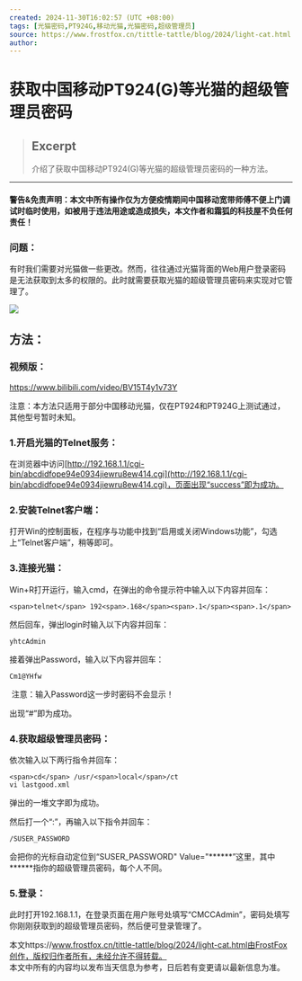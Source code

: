```yaml
---
created: 2024-11-30T16:02:57 (UTC +08:00)
tags: [光猫密码,PT924G,移动光猫,光猫密码,超级管理员]
source: https://www.frostfox.cn/tittle-tattle/blog/2024/light-cat.html
author: 
---
```


# 获取中国移动PT924(G)等光猫的超级管理员密码

> ## Excerpt
> 介绍了获取中国移动PT924(G)等光猫的超级管理员密码的一种方法。

---
#### 警告&免责声明：本文中所有操作仅为方便疫情期间中国移动宽带师傅不便上门调试时临时使用，如被用于违法用途或造成损失，本文作者和霜狐的科技屋不负任何责任！

### 问题：

有时我们需要对光猫做一些更改。然而，往往通过光猫背面的Web用户登录密码是无法获取到太多的权限的。此时就需要获取光猫的超级管理员密码来实现对它管理了。

[![](%E8%8E%B7%E5%8F%96%E4%B8%AD%E5%9B%BD%E7%A7%BB%E5%8A%A8PT924(G)%E7%AD%89%E5%85%89%E7%8C%AB%E7%9A%84%E8%B6%85%E7%BA%A7%E7%AE%A1%E7%90%86%E5%91%98%E5%AF%86%E7%A0%81/4-1.jpg)](https://pic.frostfox.cn/4-1.jpg)

## 方法：

### 视频版：

https://www.bilibili.com/video/BV15T4y1v73Y

注意：本方法只适用于部分中国移动光猫，仅在PT924和PT924G上测试通过，其他型号暂时未知。

### 1.开启光猫的Telnet服务：

在浏览器中访问[http://192.168.1.1/cgi-bin/abcdidfope94e0934jiewru8ew414.cgi](http://192.168.1.1/cgi-bin/abcdidfope94e0934jiewru8ew414.cgi)，页面出现“success”即为成功。

### 2.安装Telnet客户端：

打开Win的控制面板，在程序与功能中找到“启用或关闭Windows功能”，勾选上“Telnet客户端”，稍等即可。

### 3.连接光猫：

Win+R打开运行，输入cmd，在弹出的命令提示符中输入以下内容并回车：

```
<span>telnet</span> 192<span>.168</span><span>.1</span><span>.1</span>
```

然后回车，弹出login时输入以下内容并回车：

```
yhtcAdmin
```

接着弹出Password，输入以下内容并回车：

```
Cm1@YHfw
```

 注意：输入Password这一步时密码不会显示！

出现“#”即为成功。

### 4.获取超级管理员密码：

依次输入以下两行指令并回车：

```
<span>cd</span> /usr/<span>local</span>/ct
vi lastgood.xml
```

弹出的一堆文字即为成功。

然后打一个“:”，再输入以下指令并回车：

```
/SUSER_PASSWORD
```

会把你的光标自动定位到“SUSER\_PASSWORD" Value="\*\*\*\*\*\*”这里，其中\*\*\*\*\*\*指你的超级管理员密码，每个人不同。

### 5.登录：

此时打开192.168.1.1，在登录页面在用户账号处填写“CMCCAdmin”，密码处填写你刚刚获取到的超级管理员密码，然后便可登录管理了。

本文https://www.frostfox.cn/tittle-tattle/blog/2024/light-cat.html由FrostFox创作，版权归作者所有，未经允许不得转载。  
本文中所有的内容均以发布当天信息为参考，日后若有变更请以最新信息为准。
